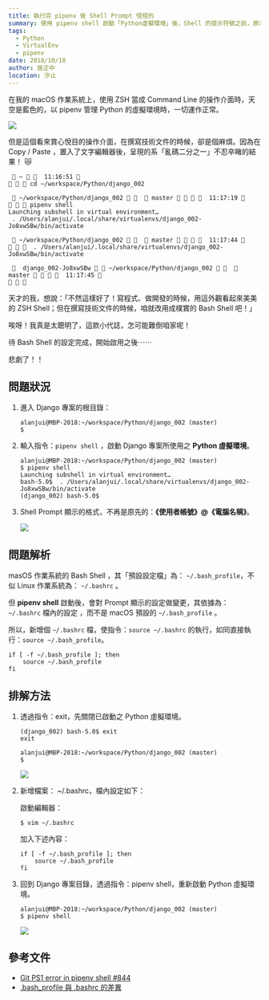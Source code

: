 ```yaml
---
title: 執行完 pipenv 後 Shell Prompt 怪怪的
summary: 使用 pipenv shell 啟動「Python虛擬環境」後，Shell 的提示符號之前，原本該顯示的「使用者帳號」、「目前所在目錄路徑」全都不見了⋯⋯
tags:
  - Python
  - VirtualEnv
  - pipenv
date: 2018/10/18
author: 居正中
location: 汐止
---
```


在我的 macOS 作業系統上，使用 ZSH 當成 Command Line 的操作介面時，天空是藍色的，以 pipenv 管理 Python 的虛擬環境時，一切運作正常。


![](https://paper-attachments.dropbox.com/s_E0FE9E5474053ADFE59BF139FA39C215CCC86B81A5277B5AE04311F8F42685B9_1571196203931_image.png)


但是這個看來賞心悅目的操作介面，在撰寫技術文件的時候，卻是個麻煩。因為在 Copy / Paste ，置入了文字編輯器後，呈現的系「亂碼二分之一」不忍卒睹的結果！  😿

      ~    11:16:51 
       cd ~/workspace/Python/django_002
    
      ~/workspace/Python/django_002     master      11:17:19 
       pipenv shell
    Launching subshell in virtual environment…
     . /Users/alanjui/.local/share/virtualenvs/django_002-Jo8xwSBw/bin/activate
    
      ~/workspace/Python/django_002     master      11:17:44 
        . /Users/alanjui/.local/share/virtualenvs/django_002-Jo8xwSBw/bin/activate
    
       django_002-Jo8xwSBw   ~/workspace/Python/django_002     master      11:17:45 
      

天才的我，想說：「不然這樣好了！寫程式、做開發的時候，用這外觀看起來美美的 ZSH Shell；但在撰寫技術文件的時候，咱就改用成樸實的 Bash Shell 吧！」

唉呀！我真是太聰明了，這款小代誌，怎可能難倒咱家呢！

待 Bash Shell 的設定完成，開始啟用之後⋯⋯

悲劇了！！  


## 問題狀況

 1. 進入 Django 專案的根目錄：

        alanjui@MBP-2018:~/workspace/Python/django_002 (master) 
        $ 

 2. 輸入指令：`pipenv shell` ，啟動 Django 專案所使用之 **Python 虛擬環境**。

        alanjui@MBP-2018:~/workspace/Python/django_002 (master) 
        $ pipenv shell
        Launching subshell in virtual environment…
        bash-5.0$  . /Users/alanjui/.local/share/virtualenvs/django_002-Jo8xwSBw/bin/activate
        (django_002) bash-5.0$ 

 3. Shell Prompt 顯示的格式，不再是原先的：**《使用者帳號》@《電腦名稱》**。

    ![](https://paper-attachments.dropbox.com/s_E0FE9E5474053ADFE59BF139FA39C215CCC86B81A5277B5AE04311F8F42685B9_1571194279863_image.png)


## 問題解析

masOS 作業系統的 Bash Shell ，其「預設設定檔」為： `~/.bash_profile`，不似 Linux 作業系統為： `~/.bashrc` 。

但 **pipenv shell** 啟動後，會對 Prompt 顯示的設定做變更，其依據為： `~/.bashrc` 檔內的設定 ，而不是 macOS 預設的 `~/.bash_profile` 。

所以，新增個 `~/.bashrc` 檔，使指令：`source ~/.bashrc` 的執行，如同直接執行：`source ~/.bash_profile`。

```shell{2:2}
if [ -f ~/.bash_profile ]; then
    source ~/.bash_profile
fi
```


## 排解方法

 1. 透過指令：exit，先關閉已啟動之 Python 虛擬環境。

        (django_002) bash-5.0$ exit
        exit
        
        alanjui@MBP-2018:~/workspace/Python/django_002 (master) 
        $ 

    ![](https://paper-attachments.dropbox.com/s_E0FE9E5474053ADFE59BF139FA39C215CCC86B81A5277B5AE04311F8F42685B9_1571198677813_image.png)


 2. 新增檔案： ~/.bashrc，檔內設定如下：

    啟動編輯器：

        $ vim ~/.bashrc
    
    加入下述內容：

    ```shell
    if [ -f ~/.bash_profile ]; then
        source ~/.bash_profile
    fi
    ```

 3. 回到 Django 專案目錄，透過指令：pipenv shell，重新啟動 Python 虛擬環境。

        alanjui@MBP-2018:~/workspace/Python/django_002 (master) 
        $ pipenv shell

    ![](https://paper-attachments.dropbox.com/s_E0FE9E5474053ADFE59BF139FA39C215CCC86B81A5277B5AE04311F8F42685B9_1571195435195_image.png)



## 參考文件


- [Git PS1 error in pipenv shell #844](https://github.com/pypa/pipenv/issues/844)
- [.bash_profile 與 .bashrc 的差異](http://jamestw.logdown.com/posts/283485--bash-profile-bashrc-difference?source=post_page-----4834eaf73379----------------------)
